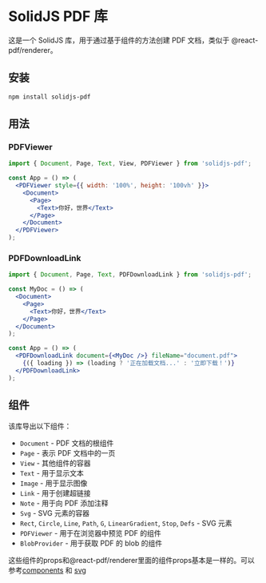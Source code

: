 # SolidJS PDF 库

这是一个 SolidJS 库，用于通过基于组件的方法创建 PDF 文档，类似于 @react-pdf/renderer。

## 安装

```bash
npm install solidjs-pdf
```

## 用法

### PDFViewer

```jsx
import { Document, Page, Text, View, PDFViewer } from 'solidjs-pdf';

const App = () => (
  <PDFViewer style={{ width: '100%', height: '100vh' }}>
    <Document>
      <Page>
        <Text>你好，世界</Text>
      </Page>
    </Document>
  </PDFViewer>
);
```

### PDFDownloadLink

```jsx
import { Document, Page, Text, PDFDownloadLink } from 'solidjs-pdf';

const MyDoc = () => (
  <Document>
    <Page>
      <Text>你好，世界</Text>
    </Page>
  </Document>
);

const App = () => (
  <PDFDownloadLink document={<MyDoc />} fileName="document.pdf">
    {({ loading }) => (loading ? '正在加载文档...' : '立即下载！')}
  </PDFDownloadLink>
);
```


## 组件

该库导出以下组件：

- `Document` - PDF 文档的根组件
- `Page` - 表示 PDF 文档中的一页
- `View` - 其他组件的容器
- `Text` - 用于显示文本
- `Image` - 用于显示图像
- `Link` - 用于创建超链接
- `Note` - 用于向 PDF 添加注释
- `Svg` - SVG 元素的容器
- `Rect`, `Circle`, `Line`, `Path`, `G`, `LinearGradient`, `Stop`, `Defs` - SVG 元素
- `PDFViewer` - 用于在浏览器中预览 PDF 的组件
- `BlobProvider` - 用于获取 PDF 的 blob 的组件

这些组件的props和@react-pdf/renderer里面的组件props基本是一样的。可以参考[components](https://react-pdf.org/components) 和 [svg](https://react-pdf.org/svg)
